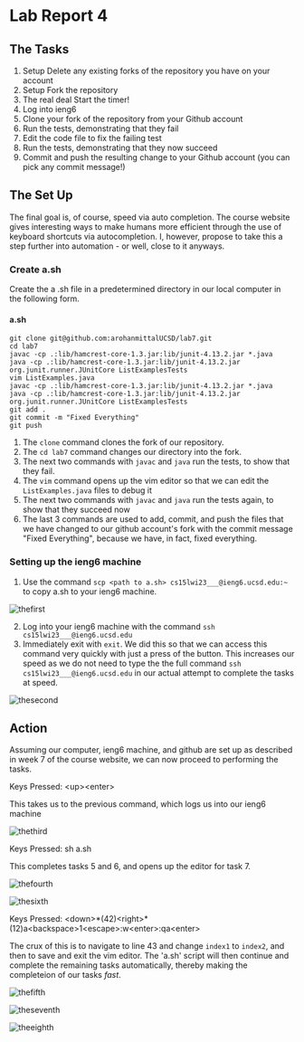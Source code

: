 # Lab Report 4

## The Tasks

1. Setup Delete any existing forks of the repository you have on your account
2. Setup Fork the repository
3. The real deal Start the timer!
4. Log into ieng6
5. Clone your fork of the repository from your Github account
6. Run the tests, demonstrating that they fail
7. Edit the code file to fix the failing test
8. Run the tests, demonstrating that they now succeed
9. Commit and push the resulting change to your Github account (you can pick any commit message!)

## The Set Up

The final goal is, of course, speed via auto completion. The course website gives interesting ways to make humans more efficient through the use of keyboard shortcuts via autocompletion. I, however, propose to take this a step further into automation - or well, close to it anyways.

### Create a.sh

Create the a .sh file in a predetermined directory in our local computer in the following form.

#### a.sh

```
git clone git@github.com:arohanmittalUCSD/lab7.git
cd lab7
javac -cp .:lib/hamcrest-core-1.3.jar:lib/junit-4.13.2.jar *.java
java -cp .:lib/hamcrest-core-1.3.jar:lib/junit-4.13.2.jar org.junit.runner.JUnitCore ListExamplesTests
vim ListExamples.java
javac -cp .:lib/hamcrest-core-1.3.jar:lib/junit-4.13.2.jar *.java
java -cp .:lib/hamcrest-core-1.3.jar:lib/junit-4.13.2.jar org.junit.runner.JUnitCore ListExamplesTests
git add .
git commit -m "Fixed Everything"
git push
```

1. The `clone` command clones the fork of our repository.
2. The `cd lab7` command changes our directory into the fork.
3. The next two commands with `javac` and `java` run the tests, to show that they fail.
4. The `vim` command opens up the vim editor so that we can edit the `ListExamples.java` files to debug it
5. The next two commands with `javac` and `java` run the tests again, to show that they succeed now
6. The last 3 commands are used to add, commit, and push the files that we have changed to our github account's fork with the commit message "Fixed Everything", because we have, in fact, fixed everything.

### Setting up the ieng6 machine

1. Use the command `scp <path to a.sh> cs15lwi23___@ieng6.ucsd.edu:~` to copy a.sh to your ieng6 machine.

![thefirst](thefirst.png)

2. Log into your ieng6 machine with the command `ssh cs15lwi23___@ieng6.ucsd.edu`
3. Immediately exit with `exit`. We did this so that we can access this command very quickly with just a press of the <up> button. This increases our speed as we do not need to type the the full command `ssh cs15lwi23___@ieng6.ucsd.edu` in our actual attempt to complete the tasks at speed.

![thesecond](thesecond.png)

## Action

Assuming our computer, ieng6 machine, and github are set up as described in week 7 of the course website, we can now proceed to performing the tasks.

Keys Pressed: \<up\>\<enter\>
  
This takes us to the previous command, which logs us into our ieng6 machine

![thethird](thethird.png)

Keys Pressed: sh a.sh

This completes tasks 5 and 6, and opens up the editor for task 7.

![thefourth](thefourth.png)

![thesixth](thesixth.png)

Keys Pressed: \<down\>\*(42)\<right\>\*(12)a\<backspace\>1\<escape\>:w\<enter\>:qa\<enter\>

The crux of this is to navigate to line 43 and change `index1` to `index2`, and then to save and exit the vim editor. The 'a.sh' script will then continue and complete the remaining tasks automatically, thereby making the completeion of our tasks *fast*.

![thefifth](thefifth.png)

![theseventh](the&#32;seventh.png)

![theeighth](theeighth.png)

